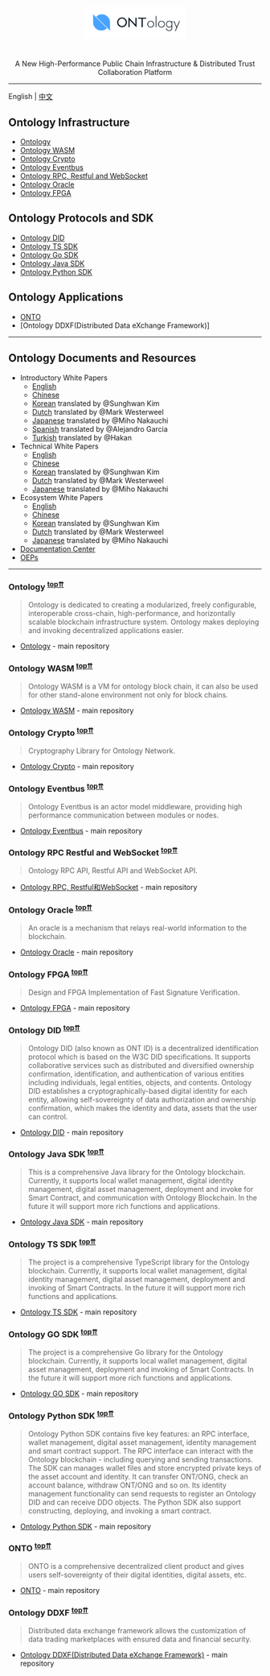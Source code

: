<p align="center">
  <img
    src="zh-CN/Ontology.png"
    width="200px"
  >
</p>
<h1 align="center"></h1>
<p align="center">
  A New High-Performance Public Chain Infrastructure & Distributed Trust Collaboration Platform
</p>

---

English | [中文](/zh-CN/README.md)

## Ontology Infrastructure

- [Ontology](#Ontology)
- [Ontology WASM](#Ontology-wasm)
- [Ontology Crypto](#Ontology-crypto)
- [Ontology Eventbus](#Ontology-eventbus)
- [Ontology RPC, Restful and WebSocket](#Ontology-rpc-restful-and-websocket)
- [Ontology Oracle](#Ontology-oracle)
- [Ontology FPGA](#Ontology-fpga)

## Ontology Protocols and SDK

- [Ontology DID](#Ontology-did)
- [Ontology TS SDK](#Ontology-ts-sdk)
- [Ontology Go SDK](#Ontology-go-sdk)
- [Ontology Java SDK](#Ontology-java-sdk)
- [Ontology Python SDK](#Ontology-python-sdk)

## Ontology Applications

- [ONTO](#onto)
- [Ontology DDXF(Distributed Data eXchange Framework)]

---

## Ontology Documents and Resources

- Introductory White Papers
    - [English](https://ont.io/wp/Ontology-Introductory-White-Paper-EN.pdf)
    - [Chinese](https://ont.io/wp/Ontology-Introductory-White-Paper-ZH.pdf)
    - [Korean](https://ont.io/wp/Ontology-Introductory-White-Paper-KR.pdf) translated by @Sunghwan Kim
    - [Dutch](https://github.com/ontio/documentation/blob/master/nl-NL/Introductory%20White%20Paper%20-%20Dutch%20V1.pdf) translated by @Mark Westerweel
    - [Japanese](https://github.com/ontio/documentation/blob/master/jp_JP/Ontology%20Introductory%20White%20Paper%20JP.pdf) translated by @Miho Nakauchi
    - [Spanish](https://github.com/ontio/documentation/blob/master/es-ES/Introductory%20White%20Paper%20-%20Spanish.pdf) translated by @Alejandro Garcia
    - [Turkish](https://github.com/ontio/documentation/blob/master/tr_TR/Introductory%20White%20Paper%20-%20Turkish.pdf) translated by @Hakan
- Technical White Papers
    - [English](https://github.com/ontio/Documentation/blob/master/Ontology-technology-white-paper-EN.pdf)
    - [Chinese](https://ont.io/wp/Ontology-technology-white-paper-ZH.pdf)
    - [Korean](https://ont.io/wp/Ontology-technology-white-paper-KR.pdf) translated by @Sunghwan Kim
    - [Dutch](https://github.com/ontio/documentation/blob/master/nl-NL/Technology%20White%20Paper%20-%20Dutch%20V1.pdf) translated by @Mark Westerweel
    - [Japanese](https://github.com/ontio/documentation/blob/master/jp_JP/Ontology%20Technology%20White%20Paper%20JP.pdf) translated by @Miho Nakauchi
- Ecosystem White Papers
    - [English](https://ont.io/wp/Ontology-Ecosystem-White-Paper-EN.pdf)
    - [Chinese](https://ont.io/wp/Ontology-Ecosystem-White-Paper-ZH.pdf)
    - [Korean](https://ont.io/wp/Ontology-Ecosystem-White-Paper-KR.pdf) translated by @Sunghwan Kim
    - [Dutch](https://github.com/ontio/documentation/blob/master/nl-NL/Ecosystem%20White%20Paper%20-%20Dutch%20V1.pdf) translated by @Mark Westerweel
    - [Japanese](https://github.com/ontio/documentation/blob/master/jp_JP/Ontology%20Ecosystem%20White%20Paper-JP.pdf) translated by @Miho Nakauchi
- [Documentation Center](https://ontio.github.io/documentation/tutorial_for_developer_en.html)
- [OEPs](https://github.com/ontio/OEPs)

---

### <a name="Ontology"></a>Ontology <sup>[top⇈](#ontology-infrastructure)</sup>
> Ontology is dedicated to creating a modularized, freely configurable, interoperable cross-chain, high-performance, and horizontally scalable blockchain infrastructure system. Ontology makes deploying and invoking decentralized applications easier.
- [Ontology](https://github.com/ontio/ontology) - main repository

### <a name="Ontology-wasm"></a>Ontology WASM <sup>[top⇈](#ontology-infrastructure)</sup>
> Ontology WASM is a VM for ontology block chain, it can also be used for other stand-alone environment not only for block chains.
- [Ontology WASM](https://github.com/ontio/ontology-wasm) - main repository

### <a name="Ontology-crypto"></a>Ontology Crypto <sup>[top⇈](#ontology-infrastructure)</sup>
> Cryptography Library for Ontology Network.
- [Ontology Crypto](https://github.com/ontio/ontology-crypto) - main repository

### <a name="Ontology-eventbus"></a>Ontology Eventbus <sup>[top⇈](#ontology-infrastructure)</sup>
> Ontology Eventbus is an actor model middleware, providing high performance communication between modules or nodes.
- [Ontology Eventbus](https://github.com/ontio/ontology-eventbus) - main repository

### <a name="Ontology-rpc-restful-and-websocket"></a>Ontology RPC Restful and WebSocket <sup>[top⇈](#ontology-infrastructure)</sup>
> Ontology RPC API, Restful API and WebSocket API.
- [Ontology RPC, Restful和WebSocket](https://github.com/ontio/documentation/tree/master/ontology-API) - main repository

### <a name="Ontology-oracle"></a>Ontology Oracle <sup>[top⇈](#ontology-infrastructure)</sup>
> An oracle is a mechanism that relays real-world information to the blockchain.
- [Ontology Oracle](https://github.com/ontio/ontology-oracle-py) - main repository

### <a name="Ontology-fpga"></a>Ontology FPGA <sup>[top⇈](#ontology-infrastructure)</sup>
> Design and FPGA Implementation of Fast Signature Verification.
- [Ontology FPGA](https://github.com/ontio/ontology-fpga) - main repository

### <a name="Ontology-did"></a>Ontology DID <sup>[top⇈](#ontology-infrastructure)</sup>
> Ontology DID (also known as ONT ID) is a decentralized identification protocol which is based on the W3C DID specifications. It supports collaborative services such as distributed and diversified ownership confirmation, identification, and authentication of various entities including individuals, legal entities, objects, and contents. Ontology DID establishes a cryptographically-based digital identity for each entity, allowing self-sovereignty of data authorization and ownership confirmation, which makes the identity and data, assets that the user can control.
- [Ontology DID](https://github.com/ontio/ontology-DID) - main repository

### <a name="Ontology-java-sdk"></a>Ontology Java SDK <sup>[top⇈](#ontology-infrastructure)</sup>
> This is a comprehensive Java library for the Ontology blockchain. Currently, it supports local wallet management, digital identity management, digital asset management, deployment and invoke for Smart Contract, and communication with Ontology Blockchain. In the future it will support more rich functions and applications.
- [Ontology Java SDK](https://github.com/ontio/ontology-java-sdk) - main repository

### <a name="Ontology-ts-sdk"></a>Ontology TS SDK <sup>[top⇈](#ontology-infrastructure)</sup>
> The project is a comprehensive TypeScript library for the Ontology blockchain. Currently, it supports local wallet management, digital identity management, digital asset management, deployment and invoking of Smart Contracts. In the future it will support more rich functions and applications.
- [Ontology TS SDK](https://github.com/ontio/ontology-ts-sdk) - main repository

### <a name="Ontology-go-sdk"></a>Ontology GO SDK <sup>[top⇈](#ontology-infrastructure)</sup>
> The project is a comprehensive Go library for the Ontology blockchain. Currently, it supports local wallet management, digital asset management, deployment and invoking of Smart Contracts. In the future it will support more rich functions and applications.
- [Ontology GO SDK](https://github.com/ontio/ontology-go-sdk) - main repository

### <a name="Ontology-python-sdk"></a>Ontology Python SDK <sup>[top⇈](#ontology-infrastructure)</sup>
> Ontology Python SDK contains five key features: an RPC interface, wallet management, digital asset management, identity management and smart contract support. The RPC interface can interact with the Ontology blockchain - including querying and sending transactions. The SDK can manages wallet files and store encrypted private keys of the asset account and identity. It can transfer ONT/ONG, check an account balance, withdraw ONT/ONG and so on. Its identity management functionality can send requests to register an Ontology DID and can receive DDO objects. The Python SDK also support constructing, deploying, and invoking a smart contract.
- [Ontology Python SDK](https://github.com/ontio/ontology-python-sdk) - main repository

### <a name="onto"></a>ONTO <sup>[top⇈](#ontology-infrastructure)</sup>
> ONTO is a comprehensive decentralized client product and gives users self-sovereignty of their digital identities, digital assets, etc.
- [ONTO](https://github.com/ontio/onto) - main repository

### <a name="Ontology-ddxf"></a>Ontology DDXF <sup>[top⇈](#ontology-infrastructure)</sup>
> Distributed data exchange framework allows the customization of data trading marketplaces with ensured data and financial security.
- [Ontology DDXF(Distributed Data eXchange Framework)](https://github.com/ontio/ontology-ddxf) - main repository
